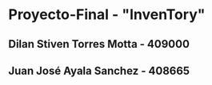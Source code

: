 # Proyecto-Final - "InvenTory"
## Dilan Stiven Torres Motta - 409000
## Juan José Ayala Sanchez - 408665
